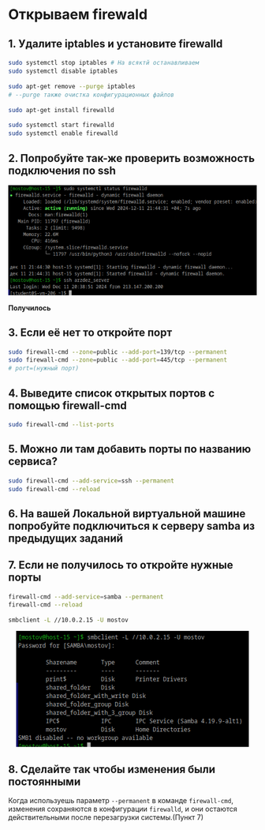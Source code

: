 # Открываем firewald

## 1. Удалите iptables и установите firewalld
```bash
sudo systemctl stop iptables # На всяктй останавливаем
sudo systemctl disable iptables
```

```bash
sudo apt-get remove --purge iptables
# --purge также очистка конфигурационных файлов
```

```bash
sudo apt-get install firewalld
```

```bash
sudo systemctl start firewalld
sudo systemctl enable firewalld
```
## 2. Попробуйте так-же проверить возможность подключения по ssh

<div style="text-align: center;">
  <img src="Screenshoots\Screen3.png" alt="Мой скриншот" />
</div>

**Получилось**

## 3. Если её нет то откройте порт
```bash
sudo firewall-cmd --zone=public --add-port=139/tcp --permanent
sudo firewall-cmd --zone=public --add-port=445/tcp --permanent
# port=(нужный порт)
```

## 4. Выведите список открытых портов с помощью firewall-cmd

```bash
sudo firewall-cmd --list-ports
```

## 5. Можно ли там добавить порты по названию сервиса?

```bash
sudo firewall-cmd --add-service=ssh --permanent
sudo firewall-cmd --reload
```


## 6. На вашей Локальной виртуальной машине попробуйте подключиться к серверу samba из предыдущих заданий
## 7. Если не получилось то откройте нужные порты

```bash
firewall-cmd --add-service=samba --permanent
firewall-cmd --reload
```


```bash
smbclient -L //10.0.2.15 -U mostov
```
<div style="text-align: center;">
  <img src="Screenshoots\Screen4.png" alt="Мой скриншот" />
</div>


## 8. Сделайте так чтобы изменения были постоянными

Когда  используешь  параметр `--permanent` в команде `firewall-cmd`, изменения сохраняются в конфигурации `firewalld`, и они остаются действительными после перезагрузки системы.(Пункт 7)